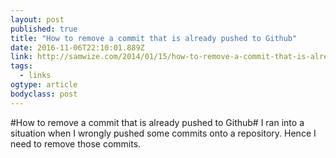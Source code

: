 ```yaml
---
layout: post 
published: true 
title: "How to remove a commit that is already pushed to Github" 
date: 2016-11-06T22:10:01.889Z 
link: http://samwize.com/2014/01/15/how-to-remove-a-commit-that-is-already-pushed-to-github/ 
tags:
  - links
ogtype: article 
bodyclass: post 
---
```


#How to remove a commit that is already pushed to Github#
I ran into a situation when I wrongly pushed some commits onto a repository.
Hence I need to remove those commits.